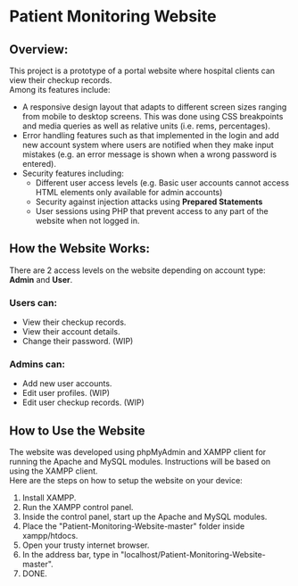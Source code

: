 # Patient Monitoring Website
## Overview:
This project is a prototype of a portal website where hospital clients can view their checkup records. 
<br>Among its features include:<br>
* A responsive design layout that adapts to different screen sizes ranging from mobile to desktop screens. This was done using CSS breakpoints and media queries as well as relative units (i.e. rems, percentages).
* Error handling features such as that implemented in the login and add new account system where users are notified when they make input mistakes (e.g. an error message is shown when a wrong password is entered).
* Security features including:<br> 
  * Different user access levels (e.g. Basic user accounts cannot access HTML elements only available for admin accounts)
  * Security against injection attacks using __Prepared Statements__
  * User sessions using PHP that prevent access to any part of the website when not logged in.
  
## How the Website Works:
There are 2 access levels on the website depending on account type: __Admin__ and __User__.
### Users can:

  - View their checkup records.
  - View their account details.
  - Change their password. (WIP)<br>
  
### Admins can:

  - Add new user accounts.
  - Edit user profiles. (WIP)
  - Edit user checkup records. (WIP)
  
  ## How to Use the Website
  The website was developed using phpMyAdmin and XAMPP client for running the Apache and MySQL modules. Instructions will be based on using the XAMPP client.<br>
  Here are the steps on how to setup the website on your device:
  1. Install XAMPP.
  2. Run the XAMPP control panel. 
  3. Inside the control panel, start up the Apache and MySQL modules.
  4. Place the "Patient-Monitoring-Website-master" folder inside xampp/htdocs.
  5. Open your trusty internet browser.
  6. In the address bar, type in "localhost/Patient-Monitoring-Website-master".
  7. DONE.
